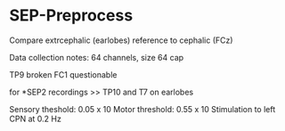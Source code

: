 # SEP-Preprocess
Compare extrcephalic (earlobes) reference to cephalic (FCz)

Data collection notes:
64 channels, size 64 cap

TP9 broken
FC1 questionable

for *SEP2 recordings >> TP10 and T7 on earlobes

Sensory theshold: 0.05 x 10
Motor threshold: 0.55 x 10 
Stimulation to left CPN at 0.2 Hz
